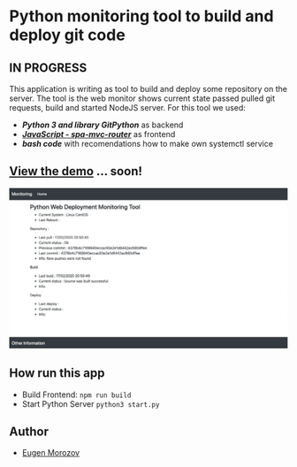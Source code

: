 # Python monitoring tool to build and deploy git code

## IN PROGRESS

This application is writing as tool to build and deploy some repository on the server. The tool is the web monitor shows current state passed pulled git requests, build and started NodeJS server. 
For this tool we used:
- ***Python 3 and library GitPython*** as backend
- [***JavaScript - spa-mvc-router***](https://github.com/eugenemdev/spa-mvc-router) as frontend
- ***bash code*** with recomendations how to make own systemctl service

## [View the demo]() ... soon!
![screen of web tool](./screen.png)

## How run this app
- Build Frontend:  `npm run build`
- Start Python Server `python3 start.py`

## Author

- [Eugen Morozov](https://eugenmorozov.de)
